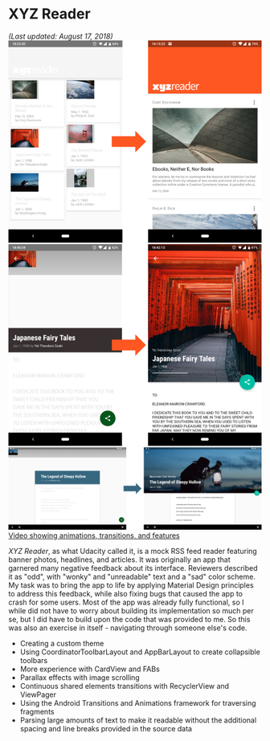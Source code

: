 # XYZ Reader
<em>(Last updated: August 17, 2018)</em><br>
<img src="https://github.com/TROD-123/android-nanodegree/blob/master/website/images/screenshot_xyz_list-phone-portrait-prepost.png"/>
<img src="https://github.com/TROD-123/android-nanodegree/blob/master/website/images/screenshot_xyz_detail-phone-portrait-prepost.png"/>
<img src="https://github.com/TROD-123/android-nanodegree/blob/master/website/images/screenshot_xyz_detail-tablet-landscape-prepost.png"/>
<br>
<a href="https://github.com/TROD-123/android-nanodegree/blob/master/website/images/video_xyz_animations-phone_compressed.mp4">Video showing animations, transitions, and features</a>
</p>
<em>XYZ Reader</em>, as what Udacity called it, is a mock RSS feed reader featuring banner photos, headlines, and articles. It was originally an app that garnered many negative feedback about its interface. Reviewers described it as "odd", with "wonky" and "unreadable" text and a "sad" color scheme. My task was to bring the app to life by applying Material Design principles to address this feedback, while also fixing bugs that caused the app to crash for some users. Most of the app was already fully functional, so I while did not have to worry about building its implementation so much per se, but I did have to build upon the code that was provided to me. So this was also an exercise in itself - navigating through someone else's code.
<ul>
	<li>Creating a custom theme</li>
	<li>Using CoordinatorToolbarLayout and AppBarLayout to create collapsible toolbars</li>
	<li>More experience with CardView and FABs</li>
	<li>Parallax effects with image scrolling</li>
	<li>Continuous shared elements transitions with RecyclerView and ViewPager</li>
	<li>Using the Android Transitions and Animations framework for traversing fragments</li>
	<li>Parsing large amounts of text to make it readable without the additional spacing and line breaks provided in the source data</li>
</ul>
</p>
